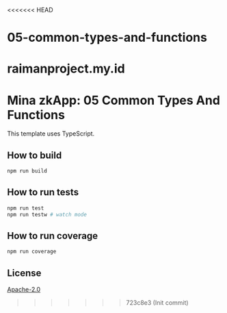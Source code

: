 <<<<<<< HEAD
# 05-common-types-and-functions
raimanproject.my.id
=======
# Mina zkApp: 05 Common Types And Functions

This template uses TypeScript.

## How to build

```sh
npm run build
```

## How to run tests

```sh
npm run test
npm run testw # watch mode
```

## How to run coverage

```sh
npm run coverage
```

## License

[Apache-2.0](LICENSE)
>>>>>>> 723c8e3 (Init commit)
